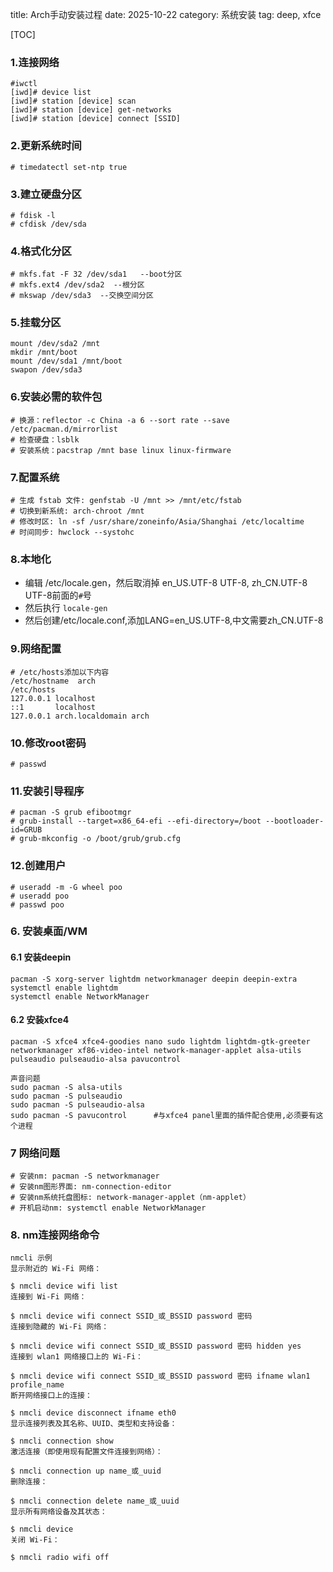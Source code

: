 title: Arch手动安装过程
date: 2025-10-22
category: 系统安装
tag: deep, xfce

[TOC]

### 1.连接网络

```
#iwctl
[iwd]# device list
[iwd]# station [device] scan
[iwd]# station [device] get-networks
[iwd]# station [device] connect [SSID]
```

### 2.更新系统时间

```
# timedatectl set-ntp true 
```

### 3.建立硬盘分区

```
# fdisk -l
# cfdisk /dev/sda
```

### 4.格式化分区

```
# mkfs.fat -F 32 /dev/sda1   --boot分区
# mkfs.ext4 /dev/sda2  --根分区
# mkswap /dev/sda3  --交换空间分区
```

### 5.挂载分区

```
mount /dev/sda2 /mnt
mkdir /mnt/boot
mount /dev/sda1 /mnt/boot
swapon /dev/sda3
```

### 6.安装必需的软件包

```
# 换源：reflector -c China -a 6 --sort rate --save /etc/pacman.d/mirrorlist
# 检查硬盘：lsblk
# 安装系统：pacstrap /mnt base linux linux-firmware
```

### 7.配置系统

```
# 生成 fstab 文件: genfstab -U /mnt >> /mnt/etc/fstab
# 切换到新系统: arch-chroot /mnt
# 修改时区: ln -sf /usr/share/zoneinfo/Asia/Shanghai /etc/localtime
# 时间同步: hwclock --systohc
```

### 8.本地化

- 编辑 /etc/locale.gen，然后取消掉 en_US.UTF-8 UTF-8, zh_CN.UTF-8 UTF-8前面的`#`号
- 然后执行 `locale-gen`
- 然后创建/etc/locale.conf,添加LANG=en_US.UTF-8,中文需要zh_CN.UTF-8

### 9.网络配置

```
# /etc/hosts添加以下内容
/etc/hostname  arch
/etc/hosts
127.0.0.1 localhost
::1       localhost
127.0.0.1 arch.localdomain arch
```

### 10.修改root密码

```
# passwd
```

### 11.安装引导程序

```
# pacman -S grub efibootmgr
# grub-install --target=x86_64-efi --efi-directory=/boot --bootloader-id=GRUB
# grub-mkconfig -o /boot/grub/grub.cfg
```

### 12.创建用户

```
# useradd -m -G wheel poo
# useradd poo
# passwd poo
```

### 6. 安装桌面/WM

#### 6.1 安装deepin

```
pacman -S xorg-server lightdm networkmanager deepin deepin-extra
systemctl enable lightdm
systemctl enable NetworkManager
```

#### 6.2 安装xfce4

```
pacman -S xfce4 xfce4-goodies nano sudo lightdm lightdm-gtk-greeter networkmanager xf86-video-intel network-manager-applet alsa-utils pulseaudio pulseaudio-alsa pavucontrol

声音问题
sudo pacman -S alsa-utils
sudo pacman -S pulseaudio
sudo pacman -S pulseaudio-alsa
sudo pacman -S pavucontrol      #与xfce4 panel里面的插件配合使用,必须要有这个进程
```

### 7 网络问题

```
# 安装nm: pacman -S networkmanager
# 安装nm图形界面: nm-connection-editor
# 安装nm系统托盘图标: network-manager-applet（nm-applet）
# 开机启动nm: systemctl enable NetworkManager
```

### 8. nm连接网络命令

```
nmcli 示例
显示附近的 Wi-Fi 网络：

$ nmcli device wifi list
连接到 Wi-Fi 网络：

$ nmcli device wifi connect SSID_或_BSSID password 密码
连接到隐藏的 Wi-Fi 网络：

$ nmcli device wifi connect SSID_或_BSSID password 密码 hidden yes
连接到 wlan1 网络接口上的 Wi-Fi：

$ nmcli device wifi connect SSID_或_BSSID password 密码 ifname wlan1 profile_name
断开网络接口上的连接：

$ nmcli device disconnect ifname eth0
显示连接列表及其名称、UUID、类型和支持设备：

$ nmcli connection show
激活连接（即使用现有配置文件连接到网络）：

$ nmcli connection up name_或_uuid
删除连接：

$ nmcli connection delete name_或_uuid
显示所有网络设备及其状态：

$ nmcli device
关闭 Wi-Fi：

$ nmcli radio wifi off
```